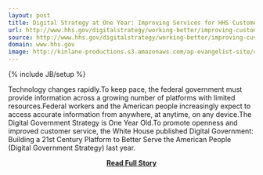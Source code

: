 ```yaml
---
layout: post
title: Digital Strategy at One Year: Improving Services for HHS Customers | HHS govDigitalStrategy
url: http://www.hhs.gov/digitalstrategy/working-better/improving-customer-service.html
source: http://www.hhs.gov/digitalstrategy/working-better/improving-customer-service.html
domain: www.hhs.gov
image: http://kinlane-productions.s3.amazonaws.com/ap-evangelist-site/curated/screenshots/9142_www_hhs_gov.png
---
```

{% include JB/setup %}<p>Technology changes rapidly.To keep pace, the federal government must provide information across a growing number of platforms with limited resources.Federal workers and the American people increasingly expect to access accurate information from anywhere, at anytime, on any device.The Digital Government Strategy is One Year Old.To promote openness and improved customer service, the White House published Digital Government: Building a 21st Century Platform to Better Serve the American People (Digital Government Strategy) last year.</p>
<center><p><a href="http://www.hhs.gov/digitalstrategy/working-better/improving-customer-service.html" style='padding:25px; font-sze:18px; font-weight: bold;'>Read Full Story</a></p></center>
